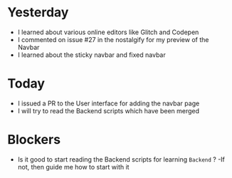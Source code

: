 # Yesterday
- I learned about various online editors like Glitch and Codepen
- I commented on issue #27 in the nostalgify for my preview of the Navbar
- I learned about the sticky navbar and fixed navbar

# Today
- I issued a PR to the User interface for adding the navbar page
- I will try to read the Backend scripts which have been merged

# Blockers
- Is it good to start reading the Backend scripts for learning `Backend` ?
    -If not, then guide me how to start with it
